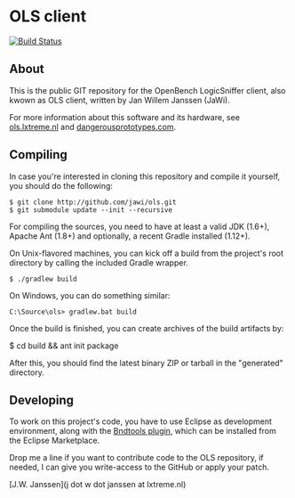 # OLS client

[![Build Status](https://drone.io/github.com/jawi/ols/status.png)](https://drone.io/github.com/jawi/ols/latest)

## About

This is the public GIT repository for the OpenBench LogicSniffer client, also
kwown as OLS client, written by Jan Willem Janssen (JaWi).

For more information about this software and its hardware, see
[ols.lxtreme.nl](http://ols.lxtreme.nl)
and
[dangerousprototypes.com](http://dangerousprototypes.com/open-logic-sniffer).

## Compiling

In case you're interested in cloning this repository and compile it yourself,
you should do the following:

    $ git clone http://github.com/jawi/ols.git
    $ git submodule update --init --recursive

For compiling the sources, you need to have at least a valid JDK (1.6+), Apache
Ant (1.8+) and optionally, a recent Gradle installed (1.12+).

On Unix-flavored machines, you can kick off a build from the project's root
directory by calling the included Gradle wrapper.

    $ ./gradlew build

On Windows, you can do something similar:

    C:\Source\ols> gradlew.bat build

Once the build is finished, you can create archives of the build artifacts by:

  $ cd build && ant init package


After this, you should find the latest binary ZIP or tarball in the "generated"
directory.

## Developing

To work on this project's code, you have to use Eclipse as development
environment, along with the [Bndtools plugin](http://bndtools.org/), which can
be installed from the Eclipse Marketplace.

Drop me a line if you want to contribute code to the OLS repository, if needed,
I can give you write-access to the GitHub or apply your patch.

  [J.W. Janssen](j dot w dot janssen at lxtreme.nl)

